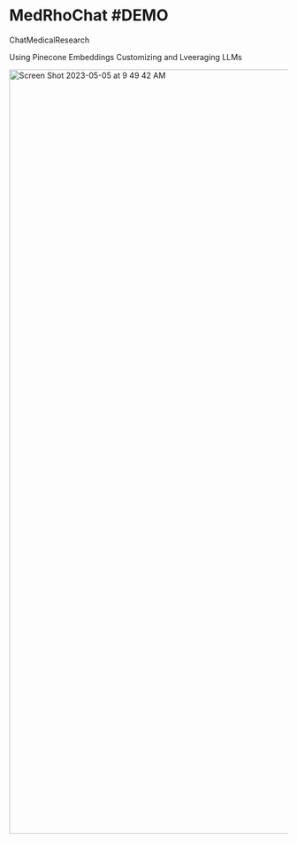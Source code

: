 # MedRhoChat #DEMO
ChatMedicalResearch

Using Pinecone Embeddings Customizing and Lveeraging LLMs



<img width="1381" alt="Screen Shot 2023-05-05 at 9 49 42 AM" src="https://user-images.githubusercontent.com/37137862/236518762-9af1b1df-2b17-4fda-be8e-7b45a7c39bc1.png">
